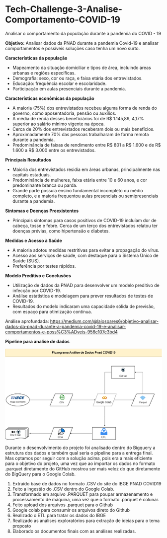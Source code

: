 # Tech-Challenge-3-Analise-Comportamento-COVID-19
Analisar o comportamento da população durante a pandemia do COVID - 19

**Objetivo:** Analisar dados da PNAD durante a pandemia Covid-19 e analisar comportamentos e possíveis soluções caso tenha um novo surto.

**Características da população**
  - Mapeamento da situação domiciliar e tipos de área, incluindo áreas urbanas e regiões específicas.
  - Demografia: sexo, cor ou raça, e faixa etária dos entrevistados.
  - Educação: frequência escolar e escolaridade.
  - Participação em aulas presenciais durante a pandemia.

**Características econômicas da população**
- A maioria (75%) dos entrevistados recebeu alguma forma de renda do governo, como aposentadoria, pensão ou auxílios.
- A média de renda desses beneficiários foi de R$ 1.145,89, 4,17% superior ao salário mínimo vigente na época.
- Cerca de 20% dos entrevistados receberam dois ou mais benefícios.
- Aproximadamente 70% das pessoas trabalharam de forma remota durante a pandemia.
- Predominância de faixas de rendimento entre R$ 801 a R$ 1.600 e de R$ 1.600 a R$ 3.000 entre os entrevistados.
  
**Principais Resultados**
  - Maioria dos entrevistados residia em áreas urbanas, principalmente nas capitais estaduais.
  - Predominância de mulheres, faixa etária entre 10 e 60 anos, e cor predominante branca ou parda.
  - Grande parte possuía ensino fundamental incompleto ou médio completo, e a maioria frequentou aulas presenciais ou semipresenciais durante a pandemia.
    
**Sintomas e Doenças Preexistentes**
  - Principais sintomas para casos positivos de COVID-19 incluíam dor de cabeça, tosse e febre. Cerca de um terço dos entrevistados relatou ter doenças prévias, como hipertensão e diabetes.

**Medidas e Acesso à Saúde**
  - A maioria adotou medidas restritivas para evitar a propagação do vírus.
  - Acesso aos serviços de saúde, com destaque para o Sistema Único de Saúde (SUS).
  - Preferência por testes rápidos.
    
**Modelo Preditivo e Conclusões**
  - Utilização de dados da PNAD para desenvolver um modelo preditivo de infecção por COVID-19.
  - Análise estatística e modelagem para prever resultados de testes de COVID-19.
  - Resultados do modelo indicaram uma capacidade sólida de previsão, com espaço para otimização contínua.
    
Análise aprofundada: https://medium.com/@laiosoares6/objetivo-analisar-dados-da-pnad-durante-a-pandemia-covid-19-e-analisar-comportamentos-e-poss%C3%ADveis-956c107c3bd4

**Pipeline para analise de dados**

![alt text](https://github.com/soareslaio/Tech-Challenge-Analise-Comportamento-COVID-19/blob/main/Fluxograma_analise_dados/analise_dados_pnad_covid19.png?raw=true)

Durante o desenvolvimento do projeto foi analisado dentro do Bigquery a estrutura dos dados e também qual seria o pipeline para a entrega final. Mas optamos por seguir com a solução acima, pois era a mais eficiente para o objetivo do projeto, uma vez que ao importar os dados no formato .parquet diretamente do GitHub mostrou ser mais veloz do que diretamente do BigQuery para o Google Colab.

1) Extraído base de dados no formato .CSV do site do IBGE PNAD COVID19
2) Feito a ingestão do .CSV dentro do Google Colab.
4) Transformado em arquivo .PARQUET para poupar armazenamento e processamento de máquina, uma vez que o formato .parquet é colunar.
5) Feito upload dos arquivos .parquet para o Github
6) Google colab para consumir os arquivos direto do Github
7) Realizado o ETL para tratar os dados do IBGE
8) Realizado as análises exploratórios para extração de ideias para o tema proposto
9) Elaborado os documentos finais com as análises realizadas.
